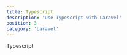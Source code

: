 ```yaml
---
title: Typescript
description: 'Use Typescript with Laravel'
position: 3
category: 'Laravel'
---
```


Typescript
